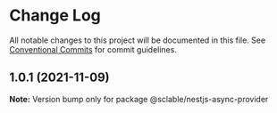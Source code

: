 # Change Log

All notable changes to this project will be documented in this file.
See [Conventional Commits](https://conventionalcommits.org) for commit guidelines.

## 1.0.1 (2021-11-09)

**Note:** Version bump only for package @sclable/nestjs-async-provider

